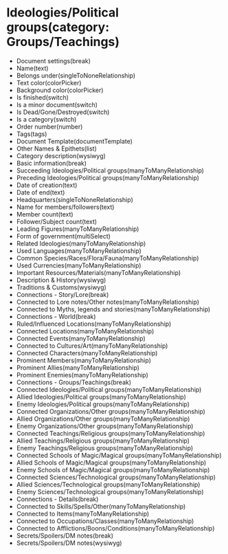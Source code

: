 # Ideologies/Political groups(category: Groups/Teachings)

-   Document settings(break)
-   Name(text)
-   Belongs under(singleToNoneRelationship)
-   Text color(colorPicker)
-   Background color(colorPicker)
-   Is finished(switch)
-   Is a minor document(switch)
-   Is Dead/Gone/Destroyed(switch)
-   Is a category(switch)
-   Order number(number)
-   Tags(tags)
-   Document Template(documentTemplate)
-   Other Names & Epithets(list)
-   Category description(wysiwyg)
-   Basic information(break)
-   Succeeding Ideologies/Political groups(manyToManyRelationship)
-   Preceding Ideologies/Political groups(manyToManyRelationship)
-   Date of creation(text)
-   Date of end(text)
-   Headquarters(singleToNoneRelationship)
-   Name for members/followers(text)
-   Member count(text)
-   Follower/Subject count(text)
-   Leading Figures(manyToManyRelationship)
-   Form of government(multiSelect)
-   Related Ideologies(manyToManyRelationship)
-   Used Languages(manyToManyRelationship)
-   Common Species/Races/Flora/Fauna(manyToManyRelationship)
-   Used Currencies(manyToManyRelationship)
-   Important Resources/Materials(manyToManyRelationship)
-   Description & History(wysiwyg)
-   Traditions & Customs(wysiwyg)
-   Connections - Story/Lore(break)
-   Connected to Lore notes/Other notes(manyToManyRelationship)
-   Connected to Myths, legends and stories(manyToManyRelationship)
-   Connections - World(break)
-   Ruled/Influenced Locations(manyToManyRelationship)
-   Connected Locations(manyToManyRelationship)
-   Connected Events(manyToManyRelationship)
-   Connected to Cultures/Art(manyToManyRelationship)
-   Connected Characters(manyToManyRelationship)
-   Prominent Members(manyToManyRelationship)
-   Prominent Allies(manyToManyRelationship)
-   Prominent Enemies(manyToManyRelationship)
-   Connections - Groups/Teachings(break)
-   Connected Ideologies/Political groups(manyToManyRelationship)
-   Allied Ideologies/Political groups(manyToManyRelationship)
-   Enemy Ideologies/Political groups(manyToManyRelationship)
-   Connected Organizations/Other groups(manyToManyRelationship)
-   Allied Organizations/Other groups(manyToManyRelationship)
-   Enemy Organizations/Other groups(manyToManyRelationship)
-   Connected Teachings/Religious groups(manyToManyRelationship)
-   Allied Teachings/Religious groups(manyToManyRelationship)
-   Enemy Teachings/Religious groups(manyToManyRelationship)
-   Connected Schools of Magic/Magical groups(manyToManyRelationship)
-   Allied Schools of Magic/Magical groups(manyToManyRelationship)
-   Enemy Schools of Magic/Magical groups(manyToManyRelationship)
-   Connected Sciences/Technological groups(manyToManyRelationship)
-   Allied Sciences/Technological groups(manyToManyRelationship)
-   Enemy Sciences/Technological groups(manyToManyRelationship)
-   Connections - Details(break)
-   Connected to Skills/Spells/Other(manyToManyRelationship)
-   Connected to Items(manyToManyRelationship)
-   Connected to Occupations/Classes(manyToManyRelationship)
-   Connected to Afflictions/Boons/Conditions(manyToManyRelationship)
-   Secrets/Spoilers/DM notes(break)
-   Secrets/Spoilers/DM notes(wysiwyg)